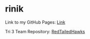 # rinik

Link to my GitHub Pages: [Link](https://rkwreck.github.io/rinik/)

Tri 3 Team Repository: [RedTailedHawks](https://github.com/mistylavender/RedTailedHawks)
